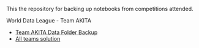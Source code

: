 This the repository for backing up notebooks from competitions attended.

World Data League - Team AKITA
+ [Team AKITA Data Folder Backup](https://github.com/rainieluo2016/WDL_AKITA)
+ [All teams solution](https://gitlab.com/worlddataleague/wdl-solutions)
